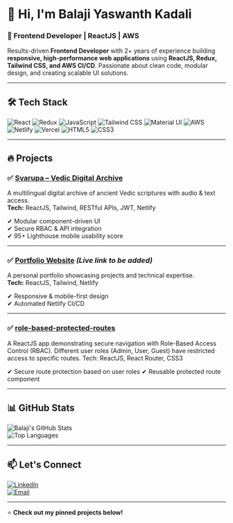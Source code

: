 # 👋 Hi, I'm Balaji Yaswanth Kadali  

### 🚀 Frontend Developer | ReactJS | AWS  

Results-driven **Frontend Developer** with 2+ years of experience building **responsive, high-performance web applications** using **ReactJS, Redux, Tailwind CSS, and AWS CI/CD**. Passionate about clean code, modular design, and creating scalable UI solutions.  

---

## 🛠️ Tech Stack

![React](https://img.shields.io/badge/React-20232A?style=for-the-badge&logo=react&logoColor=61DAFB)
![Redux](https://img.shields.io/badge/Redux-593D88?style=for-the-badge&logo=redux&logoColor=white)
![JavaScript](https://img.shields.io/badge/JavaScript-323330?style=for-the-badge&logo=javascript&logoColor=F7DF1E)
![Tailwind CSS](https://img.shields.io/badge/Tailwind_CSS-38B2AC?style=for-the-badge&logo=tailwind-css&logoColor=white)
![Material UI](https://img.shields.io/badge/Material%20UI-007FFF?style=for-the-badge&logo=mui&logoColor=white)
![AWS](https://img.shields.io/badge/AWS-232F3E?style=for-the-badge&logo=amazon-aws&logoColor=white)
![Netlify](https://img.shields.io/badge/Netlify-00C7B7?style=for-the-badge&logo=netlify&logoColor=white)
![Vercel](https://img.shields.io/badge/Vercel-000000?style=for-the-badge&logo=vercel&logoColor=white)
![HTML5](https://img.shields.io/badge/HTML5-E34F26?style=for-the-badge&logo=html5&logoColor=white)
![CSS3](https://img.shields.io/badge/CSS3-1572B6?style=for-the-badge&logo=css3&logoColor=white)

---

## 🔥 Projects  

### ✅ [**Svarupa – Vedic Digital Archive**](https://svarupa.org)  
A multilingual digital archive of ancient Vedic scriptures with audio & text access.  
**Tech:** ReactJS, Tailwind, RESTful APIs, JWT, Netlify  

✔ Modular component-driven UI  
✔ Secure RBAC & API integration  
✔ 95+ Lighthouse mobile usability score  

---

### ✅ [**Portfolio Website**](#) *(Live link to be added)*  
A personal portfolio showcasing projects and technical expertise.  
**Tech:** ReactJS, Tailwind, Netlify  

✔ Responsive & mobile-first design  
✔ Automated Netlify CI/CD  

---

### ✅ [**role-based-protected-routes**](https://role-based-protected-routes.netlify.app/)  
A ReactJS app demonstrating secure navigation with Role-Based Access Control (RBAC). Different user roles (Admin, User, Guest) have restricted access to specific routes.
Tech: ReactJS, React Router, CSS3

✔ Secure route protection based on user roles
✔ Reusable protected route component
  

---

## 📊 GitHub Stats

![Balaji's GitHub Stats](https://github-readme-stats.vercel.app/api?username=kbyas9338&show_icons=true&theme=radical)  
![Top Languages](https://github-readme-stats.vercel.app/api/top-langs/?username=kbyas9338&layout=compact&theme=radical)

---

## 📫 Let's Connect

[![LinkedIn](https://img.shields.io/badge/LinkedIn-0077B5?style=for-the-badge&logo=linkedin&logoColor=white)](https://www.linkedin.com/in/balaji-yaswanth-kadali-273b63371/)  
[![Email](https://img.shields.io/badge/Email-D14836?style=for-the-badge&logo=gmail&logoColor=white)](mailto:kbyaswanth01@gmail.com)

---
⭐ **Check out my pinned projects below!**
